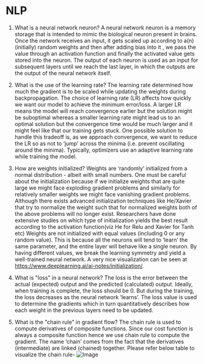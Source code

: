 # NLP

1. What is a neural network neuron?
A neural network neuron is a memory storage that is intended to mimic the biological neuron present in brains. Once the network receives an input, it gets scaled up according to a(n) (initially) random weights and then after adding bias into it , we pass the value through an activation function and finally the activated value gets stored into the neuron. The output of each neuron is used as an input for subsequent layers until we reach the last layer, in which the outputs are the output of the neural network itself.

2. What is the use of the learning rate?
The learning rate determined how much the gradient is to be scaled while updating the weights during backpropagation. The choice of learning rate (LR) affects how quickly we want our model to achieve the minimum error/loss. A larger LR means the model will reach convergence earlier but the solution might be suboptimal whereas a smaller learning rate might lead us to an optimal solution but the convergence time would be much larger and it might feel like that our training gets stuck. One possible solution to handle this tradeoff is, as we approach convergence, we want to reduce the LR so as not to ‘jump’ across the minima (i.e. prevent oscillating around the minima). Typically, optimizers use an adaptive learning rate while training the model.
 
3. How are weights initialized?
Weights are ‘randomly’ initialized from a normal distribution - albeit with small numbers. One must be careful about the initialization because if we initialize weights that are quite large we might face exploding gradient problems and similarly for relatively smaller weights we might face vanishing gradient problems. Although there exists advanced initialization techniques like He/Xavier that try to normalize the weight such that for normalized weights both of the above problems will no longer exist. Researchers have done extensive studies on which type of initialization yields the best result according to the activation function(viz He for Relu and Xavier for Tanh etc)
Weights are not initialized with equal values (including 0 or any random value). This is because all the neurons will tend to ‘learn’ the same parameter, and the entire layer will behave like a single neuron. By having different values, we break the learning symmetry and yield a well-trained neural network.
A very nice visualization can be seen at https://www.deeplearning.ai/ai-notes/initialization/.
 
4. What is "loss" in a neural network?
The loss is the error between the actual (expected) output and the predicted (calculated) output. Ideally, when training is complete, the loss should be 0. But during the training, the loss decreases as the neural network ‘learns’. The loss value is used to determine the gradients which in turn quantitatively describes how each weight in the previous layers need to be updated.
 
5. What is the "chain rule" in gradient flow?
The chain rule is used to compute derivatives of composite functions. Since our cost function is always a composite function hence we use chain rule to compute the gradient. The name ‘chain’ comes from the fact that the derivatives (intermediate) are linked (chained) together. Please refer below table to visualize the chain rule-
![Image](https://s3.gifyu.com/images/pasted-image-0.png)

